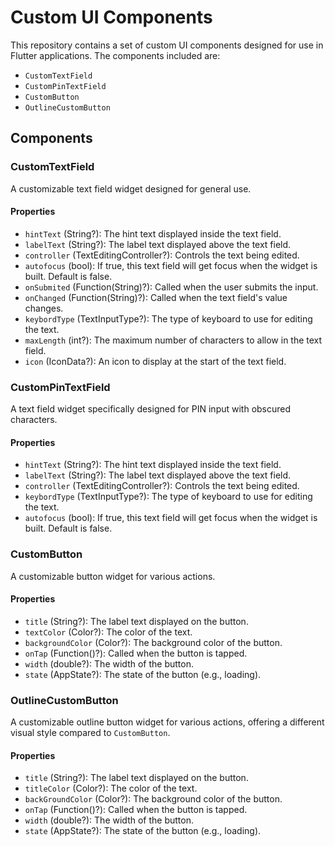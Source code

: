# Custom UI Components 

This repository contains a set of custom UI components designed for use in Flutter applications. The components included are:

- `CustomTextField`
- `CustomPinTextField`
- `CustomButton`
- `OutlineCustomButton`

## Components

### CustomTextField

A customizable text field widget designed for general use.

#### Properties

- `hintText` (String?): The hint text displayed inside the text field.
- `labelText` (String?): The label text displayed above the text field.
- `controller` (TextEditingController?): Controls the text being edited.
- `autofocus` (bool): If true, this text field will get focus when the widget is built. Default is false.
- `onSubmited` (Function(String)?): Called when the user submits the input.
- `onChanged` (Function(String)?): Called when the text field's value changes.
- `keybordType` (TextInputType?): The type of keyboard to use for editing the text.
- `maxLength` (int?): The maximum number of characters to allow in the text field.
- `icon` (IconData?): An icon to display at the start of the text field.



### CustomPinTextField

A text field widget specifically designed for PIN input with obscured characters.

#### Properties

- `hintText` (String?): The hint text displayed inside the text field.
- `labelText` (String?): The label text displayed above the text field.
- `controller` (TextEditingController?): Controls the text being edited.
- `keybordType` (TextInputType?): The type of keyboard to use for editing the text.
- `autofocus` (bool): If true, this text field will get focus when the widget is built. Default is false.

### CustomButton

A customizable button widget for various actions.

#### Properties

- `title` (String?): The label text displayed on the button.
- `textColor` (Color?): The color of the text.
- `backgroundColor` (Color?): The background color of the button.
- `onTap` (Function()?): Called when the button is tapped.
- `width` (double?): The width of the button.
- `state` (AppState?): The state of the button (e.g., loading).



### OutlineCustomButton

A customizable outline button widget for various actions, offering a different visual style compared to `CustomButton`.

#### Properties

- `title` (String?): The label text displayed on the button.
- `titleColor` (Color?): The color of the text.
- `backGroundColor` (Color?): The background color of the button.
- `onTap` (Function()?): Called when the button is tapped.
- `width` (double?): The width of the button.
- `state` (AppState?): The state of the button (e.g., loading).



